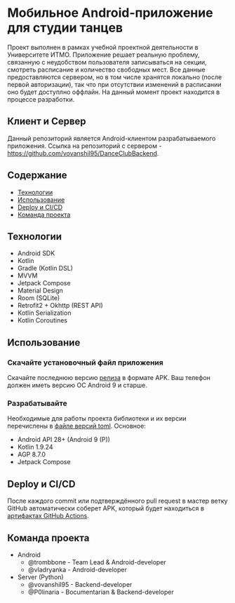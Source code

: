 # Мобильное Android-приложение для студии танцев
Проект выполнен в рамках учебной проектной деятельности в Университете ИТМО. 
Приложение решает реальную проблему, связанную с неудобством пользователя записываться на секции, смотреть расписание и количество свободных мест. Все данные предоставляются сервером, но в том числе хранятся локально (после первой авторизации), так что при отсутствии изменений в расписании оно будет доступлно оффлайн.
На данный момент проект находится в процессе разработки.

## Клиент и Сервер
Данный репозиторий является Android-клиентом разрабатываемого приложения.
Ссылка на репозиторий с сервером - https://github.com/vovanshil95/DanceClubBackend.

## Содержание
- [Технологии](#технологии)
- [Использование](#использование)
- [Deploy и CI/CD](#deploy-и-cicd)
- [Команда проекта](#команда-проекта)

## Технологии
- Android SDK
- Kotlin
- Gradle (Kotlin DSL)
- MVVM
- Jetpack Compose
- Material Design
- Room (SQLite)
- Retrofit2 + Okhttp (REST API)
- Kotlin Serialization
- Kotlin Coroutines

## Использование

### Скачайте установочный файл приложения
Скачайте последнюю версию [релиза](releases/latest) в формате APK. Ваш телефон должен иметь версию ОС Android 9 и старше. 

### Разрабатывайте
Необходимые для работы проекта библиотеки и их версии перечислены в [файле версий toml](gradle/libs.versions.toml).
Основное:
- Android API 28+ (Android 9 (P))
- Kotlin 1.9.24
- AGP 8.7.0
- Jetpack Compose

## Deploy и CI/CD
После каждого commit или подтверждённого pull request в мастер ветку GitHub автоматически соберет APK, который будет находиться в [артифактах GitHub Actions](actions/artifacts).

## Команда проекта
- Android
  - @trombbone - Team Lead & Android-developer
  - @vladryanka - Android-developer
- Server (Python)
  - @vovanshil95 - Backend-developer
  - @P0linaria - Bocumentarian & Backend-developer
